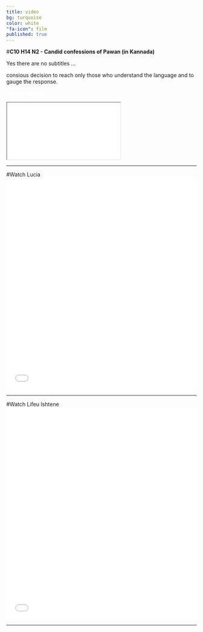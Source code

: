 ```yaml
---
title: video
bg: turquoise
color: white
"fa-icon": film
published: true
---
```

<style>

#signature {color:white;
}
</style>
#**C10 H14 N2 - Candid confessions of Pawan (in Kannada)**


Yes there are no subtitles ...

consious decision to reach only those who understand the language and to gauge the response.

<span id="signature">**-Pawan Kumar**</span>




<div class="icontain"><iframe src="//www.youtube.com/embed/Oaoctj4uanY" allowfullscreen></iframe></div>

<hr>
#Watch Lucia

<iframe id="distrify-player-3254" class="distrify-player" width="100%" height="560" src="//widgets.distrify.com/widget.html#3254-312452" frameborder="0" scrolling="no" webkitAllowFullScreen mozallowfullscreen allowFullScreen></iframe>
<hr>
#Watch Lifeu Ishtene

<iframe id="distrify-player-714" class="distrify-player" width="100%" height="560" src="//widgets.distrify.com/widget.html#714-312452" frameborder="0" scrolling="no" webkitAllowFullScreen mozallowfullscreen allowFullScreen></iframe>

<hr>
